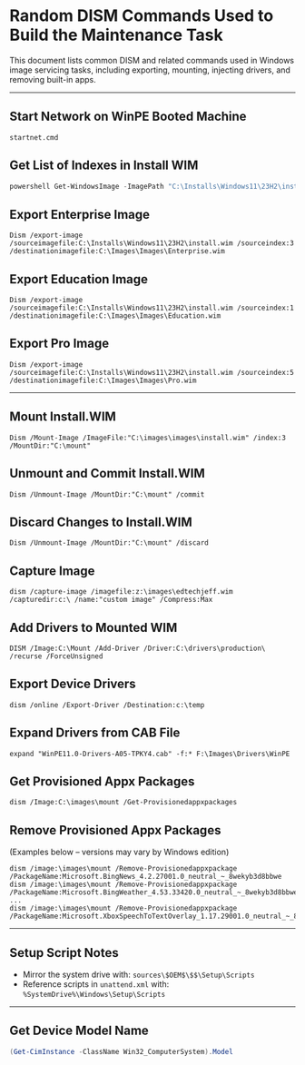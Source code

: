 
# Random DISM Commands Used to Build the Maintenance Task

This document lists common DISM and related commands used in Windows image servicing tasks, including exporting, mounting, injecting drivers, and removing built-in apps.

---

## Start Network on WinPE Booted Machine
```
startnet.cmd
```

## Get List of Indexes in Install WIM
```powershell
powershell Get-WindowsImage -ImagePath "C:\Installs\Windows11\23H2\install.wim"
```

## Export Enterprise Image
```
Dism /export-image /sourceimagefile:C:\Installs\Windows11\23H2\install.wim /sourceindex:3 /destinationimagefile:C:\Images\Images\Enterprise.wim
```

## Export Education Image
```
Dism /export-image /sourceimagefile:C:\Installs\Windows11\23H2\install.wim /sourceindex:1 /destinationimagefile:C:\Images\Images\Education.wim
```

## Export Pro Image
```
Dism /export-image /sourceimagefile:C:\Installs\Windows11\23H2\install.wim /sourceindex:5 /destinationimagefile:C:\Images\Images\Pro.wim
```

---

## Mount Install.WIM
```
Dism /Mount-Image /ImageFile:"C:\images\images\install.wim" /index:3 /MountDir:"C:\mount"
```

## Unmount and Commit Install.WIM
```
Dism /Unmount-Image /MountDir:"C:\mount" /commit
```

## Discard Changes to Install.WIM
```
Dism /Unmount-Image /MountDir:"C:\mount" /discard
```

## Capture Image
```
dism /capture-image /imagefile:z:\images\edtechjeff.wim /capturedir:c:\ /name:"custom image" /Compress:Max
```

## Add Drivers to Mounted WIM
```
DISM /Image:C:\Mount /Add-Driver /Driver:C:\drivers\production\ /recurse /ForceUnsigned
```

## Export Device Drivers
```
dism /online /Export-Driver /Destination:c:\temp
```

## Expand Drivers from CAB File
```
expand "WinPE11.0-Drivers-A05-TPKY4.cab" -f:* F:\Images\Drivers\WinPE
```

## Get Provisioned Appx Packages
```
dism /Image:C:\images\mount /Get-Provisionedappxpackages
```

## Remove Provisioned Appx Packages
(Examples below – versions may vary by Windows edition)

```
dism /image:\images\mount /Remove-Provisionedappxpackage /PackageName:Microsoft.BingNews_4.2.27001.0_neutral_~_8wekyb3d8bbwe
dism /image:\images\mount /Remove-Provisionedappxpackage /PackageName:Microsoft.BingWeather_4.53.33420.0_neutral_~_8wekyb3d8bbwe
...
dism /image:\images\mount /Remove-Provisionedappxpackage /PackageName:Microsoft.XboxSpeechToTextOverlay_1.17.29001.0_neutral_~_8wekyb3d8bbwe
```

---

## Setup Script Notes

- Mirror the system drive with: `sources\$OEM$\$$\Setup\Scripts`
- Reference scripts in `unattend.xml` with: `%SystemDrive%\Windows\Setup\Scripts`

---

## Get Device Model Name
```powershell
(Get-CimInstance -ClassName Win32_ComputerSystem).Model
```
